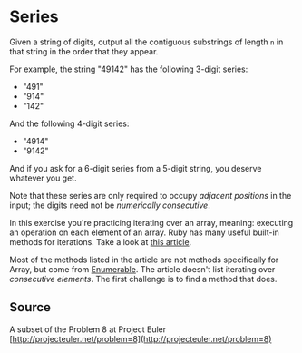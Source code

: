 # Series

Given a string of digits, output all the contiguous substrings of length `n` in
that string in the order that they appear.

For example, the string "49142" has the following 3-digit series:

- "491"
- "914"
- "142"

And the following 4-digit series:

- "4914"
- "9142"

And if you ask for a 6-digit series from a 5-digit string, you deserve
whatever you get.

Note that these series are only required to occupy *adjacent positions*
in the input; the digits need not be *numerically consecutive*.

In this exercise you're practicing iterating over an array, meaning: executing an operation on each element of an array. Ruby has many useful built-in methods for iterations. Take a look at [this article](http://jeromedalbert.com/ruby-how-to-iterate-the-right-way/).

Most of the methods listed in the article are not methods specifically for Array, but come from [Enumerable](https://ruby-doc.org/core/Enumerable.html). The article doesn't list iterating over _consecutive elements_. The first challenge is to find a method that does.

## Source

A subset of the Problem 8 at Project Euler [http://projecteuler.net/problem=8](http://projecteuler.net/problem=8)
